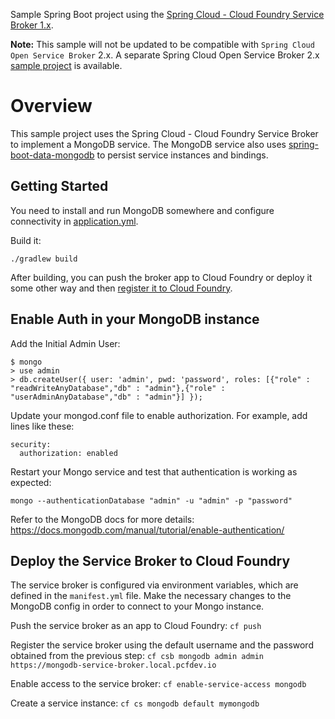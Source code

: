 Sample Spring Boot project using the [Spring Cloud - Cloud Foundry Service Broker 1.x](https://github.com/spring-cloud/spring-cloud-cloudfoundry-service-broker/tree/1.0.x).

**Note:** This sample will not be updated to be compatible with `Spring Cloud Open Service Broker` 2.x. A separate Spring Cloud Open Service Broker 2.x [sample project](https://github.com/spring-cloud-samples/bookstore-service-broker) is available. 

# Overview

This sample project uses the Spring Cloud - Cloud Foundry Service Broker to implement a MongoDB service. The MongoDB service also uses [spring-boot-data-mongodb](https://github.com/spring-projects/spring-boot/tree/master/spring-boot-starters/spring-boot-starter-data-mongodb) to persist service instances and bindings.

## Getting Started

You need to install and run MongoDB somewhere and configure connectivity in [application.yml](src/main/resources/application.yml).

Build it:

    ./gradlew build

After building, you can push the broker app to Cloud Foundry or deploy it some other way and then [register it to Cloud Foundry](https://docs.cloudfoundry.org/services/managing-service-brokers.html#register-broker).


## Enable Auth in your MongoDB instance

Add the Initial Admin User:
```
$ mongo
> use admin
> db.createUser({ user: 'admin', pwd: 'password', roles: [{"role" : "readWriteAnyDatabase","db" : "admin"},{"role" : "userAdminAnyDatabase","db" : "admin"}] });
```

Update your mongod.conf file to enable authorization. For example, add lines like these: 

```
security:
  authorization: enabled
```

Restart your Mongo service and test that authentication is working as expected: 

`mongo --authenticationDatabase "admin" -u "admin" -p "password"`

Refer to the MongoDB docs for more details: https://docs.mongodb.com/manual/tutorial/enable-authentication/


## Deploy the Service Broker to Cloud Foundry

The service broker is configured via environment variables, which are defined in the `manifest.yml` file. Make the necessary changes to the MongoDB config in order to connect to your Mongo instance.

Push the service broker as an app to Cloud Foundry:
`cf push`

Register the service broker using the default username and the password obtained from the previous step:
`cf csb mongodb admin admin https://mongodb-service-broker.local.pcfdev.io`

Enable access to the service broker:
`cf enable-service-access mongodb`

Create a service instance:
`cf cs mongodb default mymongodb`
